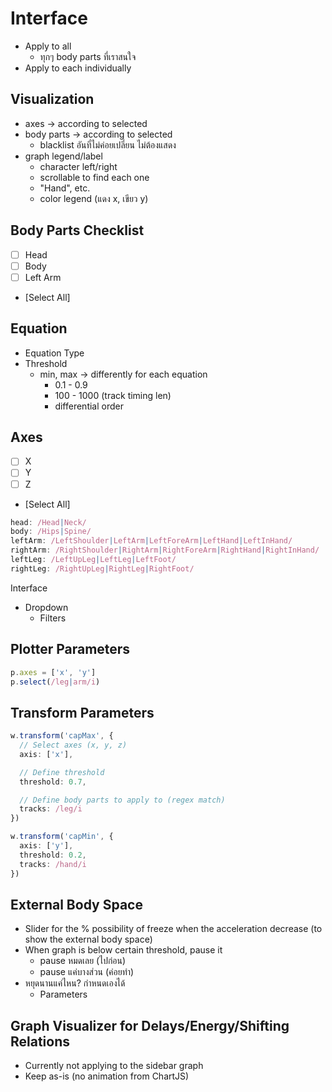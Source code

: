 # Interface

- Apply to all
  - ทุกๆ body parts ที่เราสนใจ
- Apply to each individually

## Visualization

- axes -> according to selected
- body parts -> according to selected
  - blacklist อันที่ไม่ค่อยเปลี่ยน ไม่ต้องแสดง
- graph legend/label
  - character left/right
  - scrollable to find each one
  - "Hand", etc.
  - color legend (แดง x, เขียว y)

## Body Parts Checklist

- [ ] Head
- [ ] Body
- [ ] Left Arm
- [Select All]

## Equation

- Equation Type
- Threshold
  - min, max -> differently for each equation
    - 0.1 - 0.9
    - 100 - 1000 (track timing len)
    - differential order

## Axes

- [ ] X
- [ ] Y
- [ ] Z
- [Select All]

```ts
head: /Head|Neck/
body: /Hips|Spine/
leftArm: /LeftShoulder|LeftArm|LeftForeArm|LeftHand|LeftInHand/
rightArm: /RightShoulder|RightArm|RightForeArm|RightHand|RightInHand/
leftLeg: /LeftUpLeg|LeftLeg|LeftFoot/
rightLeg: /RightUpLeg|RightLeg|RightFoot/
```

Interface
- Dropdown
  - Filters

## Plotter Parameters

```ts
p.axes = ['x', 'y']
p.select(/leg|arm/i)
```

## Transform Parameters

```ts
w.transform('capMax', {
  // Select axes (x, y, z)
  axis: ['x'],

  // Define threshold
  threshold: 0.7,

  // Define body parts to apply to (regex match)
  tracks: /leg/i
})

w.transform('capMin', {
  axis: ['y'],
  threshold: 0.2,
  tracks: /hand/i
})
```

## External Body Space

- Slider for the % possibility of freeze when the acceleration decrease (to show the external body space)
- When graph is below certain threshold, pause it
  - pause หมดเลย​ (ไปก่อน)
  - pause แค่บางส่วน (ค่อยทำ)
- หยุดนานแค่ไหน? กำหนดเองได้
  - Parameters

## Graph Visualizer for Delays/Energy/Shifting Relations

- Currently not applying to the sidebar graph
- Keep as-is (no animation from ChartJS)
